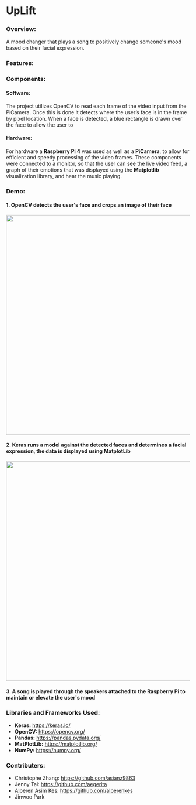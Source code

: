 # UpLift
### Overview:
A mood changer that plays a song to positively change someone's mood based on their facial expression. 

### Features:

### Components:
#### Software:
The project utilizes OpenCV to read each frame of the video input from the PiCamera. Once this is done it detects where the user’s face is in the frame by pixel location. When a face is detected, a blue rectangle is drawn over the face to allow the user to 

#### Hardware:
For hardware a **Raspberry Pi 4** was used as well as a **PiCamera**, to allow for efficient and speedy processing of the video frames. These components were connected to a monitor, so that the user can see the live video feed, a graph of their emotions that was displayed using the **Matplotlib** visualization library, and hear the music playing.

### Demo:
#### 1. OpenCV detects the user's face and crops an image of their face
<img src="https://user-images.githubusercontent.com/66835262/103143615-f19e3880-46e7-11eb-9e94-6a8dc7155ed4.png" width="600px">

#### 2. Keras runs a model against the detected faces and determines a facial expression, the data is displayed using MatplotLib
<img src="https://user-images.githubusercontent.com/66835262/103143643-6a9d9000-46e8-11eb-82e7-1dae90e5593f.png" width="600px">

<br />

#### 3. A song is played through the speakers attached to the Raspberry Pi to maintain or elevate the user's mood 



### Libraries and Frameworks Used:
* **Keras:** https://keras.io/
* **OpenCV:** https://opencv.org/
* **Pandas:** https://pandas.pydata.org/
* **MatPlotLib:** https://matplotlib.org/
* **NumPy:** https://numpy.org/


### Contributers:
* Christophe Zhang: https://github.com/asianz9863
* Jenny Tai: https://github.com/aegerita
* Alperen Asim Kes: https://github.com/alperenkes
* Jinwoo Park
